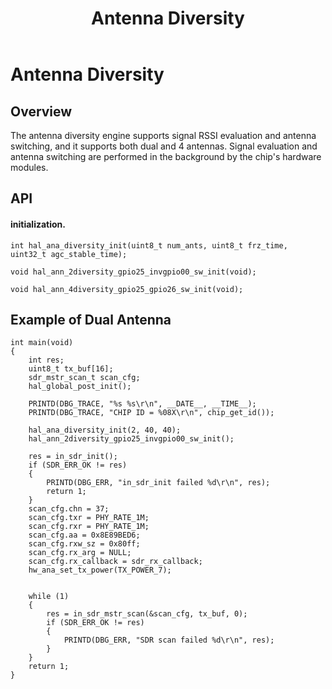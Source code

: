 ﻿---
title: "Antenna Diversity"
---
# Antenna Diversity
## Overview

The antenna diversity engine supports signal RSSI evaluation and antenna switching, and it supports both dual and 4 antennas. Signal evaluation and antenna switching are performed in the background by the chip's hardware modules.

## API
#### initialization.
```
int hal_ana_diversity_init(uint8_t num_ants, uint8_t frz_time, uint32_t agc_stable_time);

void hal_ann_2diversity_gpio25_invgpio00_sw_init(void);

void hal_ann_4diversity_gpio25_gpio26_sw_init(void);
```

## Example of Dual Antenna
```
int main(void)
{
    int res;
    uint8_t tx_buf[16];
    sdr_mstr_scan_t scan_cfg;
    hal_global_post_init();
    
    PRINTD(DBG_TRACE, "%s %s\r\n", __DATE__, __TIME__);
    PRINTD(DBG_TRACE, "CHIP ID = %08X\r\n", chip_get_id());
        	
    hal_ana_diversity_init(2, 40, 40);    
    hal_ann_2diversity_gpio25_invgpio00_sw_init();

    res = in_sdr_init();
    if (SDR_ERR_OK != res)
    {   
        PRINTD(DBG_ERR, "in_sdr_init failed %d\r\n", res);
        return 1;
    }
    scan_cfg.chn = 37;
    scan_cfg.txr = PHY_RATE_1M;
    scan_cfg.rxr = PHY_RATE_1M;
    scan_cfg.aa = 0x8E89BED6;
    scan_cfg.rxw_sz = 0x80ff;
    scan_cfg.rx_arg = NULL;
    scan_cfg.rx_callback = sdr_rx_callback;
    hw_ana_set_tx_power(TX_POWER_7);

    
    while (1) 
    {        
        res = in_sdr_mstr_scan(&scan_cfg, tx_buf, 0);
        if (SDR_ERR_OK != res)
        {
            PRINTD(DBG_ERR, "SDR scan failed %d\r\n", res);
        }
    }
    return 1;
}

```








